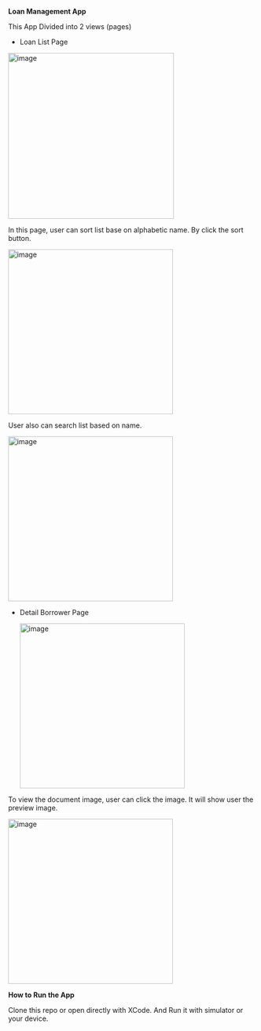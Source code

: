 **Loan Management App**

This App Divided into 2 views (pages)

- Loan List Page
<img width="337" alt="image" src="https://github.com/devinmaleke/SahabatMikro/assets/110164254/ec2d6031-88b9-4899-b273-6757e3ae35c0">


In this page, user can sort list base on alphabetic name. By click the sort button.

<img width="335" alt="image" src="https://github.com/devinmaleke/SahabatMikro/assets/110164254/72d71e6a-8cd6-4a03-89cf-27be35735cec">



User also can search list based on name.

<img width="335" alt="image" src="https://github.com/devinmaleke/SahabatMikro/assets/110164254/11a15a96-919f-4e41-8171-51268a45df4c">




- Detail Borrower Page


  <img width="335" alt="image" src="https://github.com/devinmaleke/SahabatMikro/assets/110164254/50687487-7d27-46ec-9d21-83257a1cbca0">


To view the document image, user can click the image. It will show user the preview image.

<img width="335" alt="image" src="https://github.com/devinmaleke/SahabatMikro/assets/110164254/795c198f-e5fe-44fa-91e8-3cc82db22f25">


**How to Run the App**


Clone this repo or open directly with XCode. And Run it with simulator or your device.






